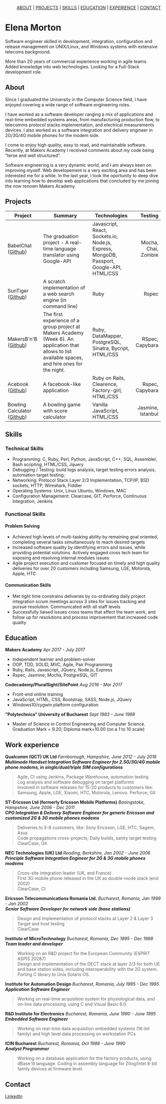<!-- ## Elena Morton

[ABOUT](#about) | [PROJECTS](#projects) | [SKILLS](#skills) | [EDUCATION](#education) | [EXPERIENCE](#experience) | [NETWORKS](#networks) -->

<p align="right"><a href="#about">ABOUT</a> | <a href="#projects">PROJECTS</a> | <a href="#skills">SKILLS</a> | <a href="#education">EDUCATION</a> | <a href="#experience">EXPERIENCE</a> | <a href="#contact">CONTACT</a></p>
<h1>Elena Morton</h1>

Software engineer skilled in development, integration, configuration and release management on UNIX/Linux, and Windows systems with extensive telecoms background.

More than 20 years of commercial experience working in agile teams. Added knowledge into web technologies. Looking for a Full-Stack development role.

## About

Since I graduated the University in the Computer Science field, I have enjoyed covering a wide range of software engineering roles. 

I have worked as a software developer ranging a mix of applications and real-time embedded systems areas, from manufacturing production flow, to telecomms protocol stacks implementation, and electrical measurements devices. I also worked as a software integration and delivery engineer in 2G/3G/4G mobile phones for the modem side.

I come to enjoy high quality, easy to read, and maintainable software. Recently, at Makers Academy I received comments about my code being "terse and well structured".

Software engineering is a very dynamic world, and I am always keen on improving myself. Web developement is a very exciting area and has been interested me for a while. In the last year, I took the oportunity to deep dive into learning how to develop web applications that concluded by me joining the now renown Makers Academy.  

## Projects
Project | Summary | Technologies | Testing
------- | ---------------- | ---------- | ----------:
BabelChat ([Github](https://github.com/elenamorton/BabelChat)) | The graduation project - A real-time language translator using Google-API | Javascript, React, Sockets.io, Node.js, Express, MongoDB, Passport, Google-API, HTML/CSS | Mocha, Chai, Zombie
SunTiger ([Github](https://github.com/elenamorton/search_engine))  | A scratch implementation of a web search engine (in command line)  | Ruby | Rspec
MakersB'n'B ([Github](https://github.com/elenamortonmakersbnb_2017)) | The first experience of a group project at Makers Academy (Week 6). An application that allows to list available spaces, and hire ones for the night. | Ruby, DataMapper, PostgreSQL, Sinatra, Bycript, HTML/CSS | RSpec, Capybara
Acebook ([Github](https://github.com/elenamorton/Acebook)) | A facebook-like application | Ruby on Rails, Clearence, Factory-girl, HTML/CSS | Rspec, Capybara
Bowling Calculator ([Github](https://github.com/elenamorton/bowling-challenge)) | A bowling game with score calculator | Vanilla JavaScript, HTML/CSS | Jasmine, Istanbul

## Skills

### Technical Skills

- Programming: C, Ruby, Perl, Python, JavaScript, C++, SQL, Assembler, Bash scripting, HTML/CSS, Jquery
- Debugging / Testing: build logs analysis, target testing errors analysis, automation target testing;
- Networking: Protocol Stack Layer 2/3 Implementation, TCP/IP, BSD sockets, HTTP, Wireshark, Fiddler
- Operating Systems: Unix, Linux Ubuntu, Windows, MAC
- Configuration Management: Clearcase, GIT, Perforce, Continuous Integration, Jenkins

### Functional Skills
#### Problem Solving
- Achieved high levels of multi-tasking ability by remaining goal oriented, completing several tasks simultaneously to reach desired targets
- Increased software quality by identifying errors and issues, while providing potential solutions. Actively engaged cross tech team for exposing and resolving internal modules issues
- Agile project execution and customer focused on timely and high quality deliveries for over 20 customers including Samsung, LGE, Motorola, Apple, HTC

#### Communication Skills
- Met tight time constrains deliveries by co-ordinating daily project integration scrum meetings across 3 sites for issues tracking and pursue resolution. Communicated with all staff levels
- Successfully liaised issues cross teams that affect the team work, and follow up for resolutions and process improvement that increased code quality

## <a name="#education">Education</a>

**Makers Academy** *Apr 2017 - July 2017*
- Independent learner and problem-solver
- OOP, TDD, SOLID, MVC, Agile, Pair Programming
- Ruby, Rails, Javascript, JQuery, Node.js, Express
- Rspec, Jasmine, Mocha, PostgreSQL, GIT

**Codecademy/PluralSight/SitePoint** *Aug 2016 - Mar 2017*
- Front-end online training
- JavaScript, HTML, CSS, Bootstrap, SASS, Node.js, JQuery
- Windows10/cygwin platform configuration

**”Polytechnica” University of Bucharest** *Sept 1983 - June 1988*
- Master of Science in Control Engineering and Computer Science. Graduation Mark = 9.20; Diploma mark=10.00 (on a 1 to 10 scale)

## <a name="#experience">Work experience</a>

**Qualcomm (QCT) UK Ltd** *Farnborough, Hampshire, June 2012 - July 2016*      
***Multimode Handset Integration Software Engineer for 2.5G/3G/4G mobile phone modems, in single/dual/triple SIM configurations***  
>Agile, CI using Jenkins, Package Warehouse, automation testing  
Log analysis and software debugging on target platforms  
Involved in software releases for 15-20 products to customers like: Samsung, Apple, LGE, Xiaomi, HTC, Motorola, Lenovo.
Perforce, Git

**ST-Ericsson Ltd (formerly Ericsson Mobile Platforms)** *Basingstoke, Hampshire, June 2006 - Dec 2011*       
***CPO Integration & Delivery Software Engineer for generic Ericsson and customized 2G & 3G mobile phones modems***  
>Deliveries to 5-8 customers, like: Sony Ericsson, LGE, HTC, Sagem, Asus  
Code propagations cross-projects, Daily builds, sanity target testing  
ClearCase, Git

**NEC Technologies (UK) Ltd** *Reading, Berkshire, Jan 2002 - June 2006*  
***Principle Software Integration Engineer for 2G & 3G mobile phones modems***  
>Cross-site integration leader (UK, and France)  
First 3G mobile phone released in the UK as double-mode stack (end 2002)  
ClearCase, CI

**Ericsson Telecommunications Romania Ltd.** *Bucharest, Romania, Jan 1999 - Jan 2002*  
***Senior Software Developer for network side (base stations)***  
>Design and Implementation of protocol stacks at Layer 2 & Layer 3  
Target and host testing  
ClearCase

**Institute of MicroTechnology** *Bucharest, Romania, Dec 1995 - Dec 1998*  
***Team leader and developer***  
>Working on an R&D project for the European Community (ESPRIT ASPIS 20287)    
Design and implementation of the DECT stack at layer 2/3 for both UE and base station sides, including interoperability with the 2G system.  
Porting C library to Unix Solaris OS.

**Institute for Automation Design** *Bucharest, Romania, July 1995 - Dec 1995*  
***Application Software Engineer***   
>Working on real-time acquisition system for physiological data, and on-line data processing, using C and Visual Basic 6.0.

**R&D Institute for Electronics** *Bucharest, Romania, June 1990 - June 1995*  
***Embedded Software Engineer***   
>Working on real-time data acquisition embedded systems (16-bit family) and high level data processing on workstation PCs

**ICIN Bucharest** *Bucharest, Romania, Oct 1988 - June 1990*  
***Analyst Programmer***  
>Working on a database application for the factory products, using dBase III language. Coding in assembly language for Zilog/Intel 8-bit family devices at firmware level.

## <a name="#contact">Contact</a>

[LinkedIn](https://www.linkedin.com/in/elena-morton/)

